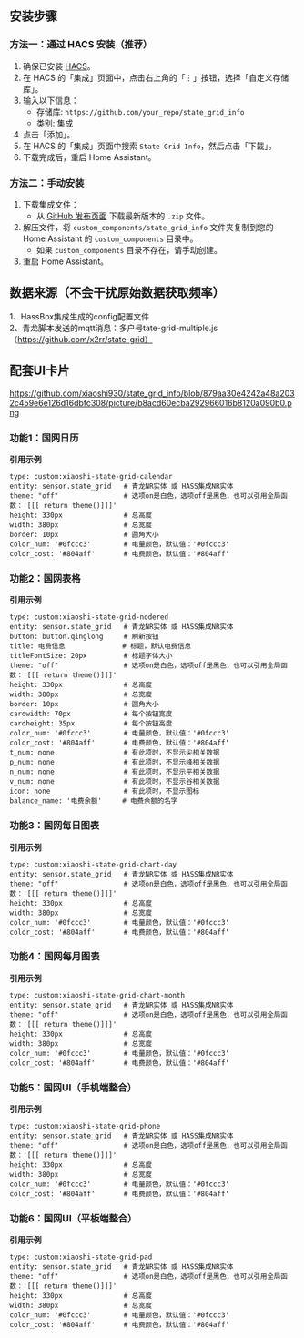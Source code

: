 ## 安装步骤

### 方法一：通过 HACS 安装（推荐）
1. 确保已安装 [HACS](https://hacs.xyz/)。
2. 在 HACS 的「集成」页面中，点击右上角的「⋮」按钮，选择「自定义存储库」。
3. 输入以下信息：
   - 存储库: `https://github.com/your_repo/state_grid_info`
   - 类别: 集成
4. 点击「添加」。
5. 在 HACS 的「集成」页面中搜索 `State Grid Info`，然后点击「下载」。
6. 下载完成后，重启 Home Assistant。

### 方法二：手动安装
1. 下载集成文件：
   - 从 [GitHub 发布页面](https://github.com/your_repo/state_grid_info/releases) 下载最新版本的 `.zip` 文件。
2. 解压文件，将 `custom_components/state_grid_info` 文件夹复制到您的 Home Assistant 的 `custom_components` 目录中。
   - 如果 `custom_components` 目录不存在，请手动创建。
3. 重启 Home Assistant。

## 数据来源（不会干扰原始数据获取频率）
1、HassBox集成生成的config配置文件  
2、青龙脚本发送的mqtt消息：多户号tate-grid-multiple.js（https://github.com/x2rr/state-grid）  

## 配套UI卡片
https://github.com/xiaoshi930/state_grid_info/blob/879aa30e4242a48a2032c459e6e126d16dbfc308/picture/b8acd60ecba292966016b8120a090b0.png
### 功能1：国网日历
**引用示例**
~~~
type: custom:xiaoshi-state-grid-calendar
entity: sensor.state_grid   # 青龙NR实体 或 HASS集成NR实体
theme: "off"                # 选项on是白色，选项off是黑色，也可以引用全局函数：'[[[ return theme()]]]'
height: 330px               # 总高度
width: 380px                # 总宽度
border: 10px                # 圆角大小
color_num: '#0fccc3'        # 电量颜色，默认值：'#0fccc3'
color_cost: '#804aff'       # 电费颜色，默认值：'#804aff'
~~~

### 功能2：国网表格
**引用示例**
~~~
type: custom:xiaoshi-state-grid-nodered
entity: sensor.state_grid   # 青龙NR实体 或 HASS集成NR实体
button: button.qinglong     # 刷新按钮
title: 电费信息              # 标题，默认电费信息
titleFontSize: 20px         # 标题字体大小
theme: "off"                # 选项on是白色，选项off是黑色，也可以引用全局函数：'[[[ return theme()]]]'
height: 330px               # 总高度
width: 380px                # 总宽度
border: 10px                # 圆角大小
cardwidth: 70px             # 每个按钮宽度
cardheight: 35px            # 每个按钮高度
color_num: '#0fccc3'        # 电量颜色，默认值：'#0fccc3'
color_cost: '#804aff'       # 电费颜色，默认值：'#804aff'
t_num: none                 # 有此项时，不显示尖相关数据
p_num: none                 # 有此项时，不显示峰相关数据
n_num: none                 # 有此项时，不显示平相关数据
v_num: none                 # 有此项时，不显示谷相关数据
icon: none                  # 有此项时，不显示图标
balance_name: '电费余额'     # 电费余额的名字
~~~

### 功能3：国网每日图表
**引用示例**
~~~
type: custom:xiaoshi-state-grid-chart-day
entity: sensor.state_grid   # 青龙NR实体 或 HASS集成NR实体
theme: "off"                # 选项on是白色，选项off是黑色，也可以引用全局函数：'[[[ return theme()]]]'
height: 330px               # 总高度
width: 380px                # 总宽度
color_num: '#0fccc3'        # 电量颜色，默认值：'#0fccc3'
color_cost: '#804aff'       # 电费颜色，默认值：'#804aff'
~~~

### 功能4：国网每月图表
**引用示例**
~~~
type: custom:xiaoshi-state-grid-chart-month
entity: sensor.state_grid   # 青龙NR实体 或 HASS集成NR实体
theme: "off"                # 选项on是白色，选项off是黑色，也可以引用全局函数：'[[[ return theme()]]]'
height: 330px               # 总高度
width: 380px                # 总宽度
color_num: '#0fccc3'        # 电量颜色，默认值：'#0fccc3'
color_cost: '#804aff'       # 电费颜色，默认值：'#804aff'
~~~

### 功能5：国网UI（手机端整合）
**引用示例**
~~~
type: custom:xiaoshi-state-grid-phone
entity: sensor.state_grid   # 青龙NR实体 或 HASS集成NR实体
theme: "off"                # 选项on是白色，选项off是黑色，也可以引用全局函数：'[[[ return theme()]]]'
height: 330px               # 总高度
width: 380px                # 总宽度
color_num: '#0fccc3'        # 电量颜色，默认值：'#0fccc3'
color_cost: '#804aff'       # 电费颜色，默认值：'#804aff'
~~~

### 功能6：国网UI（平板端整合）
**引用示例**
~~~
type: custom:xiaoshi-state-grid-pad
entity: sensor.state_grid   # 青龙NR实体 或 HASS集成NR实体
theme: "off"                # 选项on是白色，选项off是黑色，也可以引用全局函数：'[[[ return theme()]]]'
height: 330px               # 总高度
width: 380px                # 总宽度
color_num: '#0fccc3'        # 电量颜色，默认值：'#0fccc3'
color_cost: '#804aff'       # 电费颜色，默认值：'#804aff'
~~~
